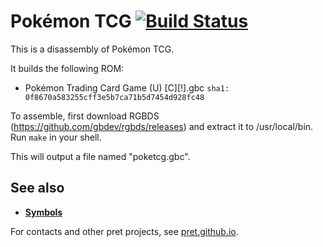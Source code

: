 # Pokémon TCG [![Build Status][ci-badge]][ci]

This is a disassembly of Pokémon TCG.

It builds the following ROM:

- Pokémon Trading Card Game (U) [C][!].gbc `sha1: 0f8670a583255cff3e5b7ca71b5d7454d928fc48`

To assemble, first download RGBDS (https://github.com/gbdev/rgbds/releases) and extract it to /usr/local/bin.
Run `make` in your shell.

This will output a file named "poketcg.gbc".


## See also

- [**Symbols**][symbols]

For contacts and other pret projects, see [pret.github.io](https://pret.github.io/).

[symbols]: https://github.com/pret/poketcg/tree/symbols
[ci]: https://github.com/pret/poketcg/actions
[ci-badge]: https://github.com/pret/poketcg/actions/workflows/main.yml/badge.svg
